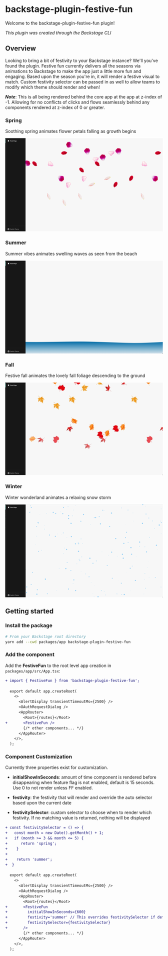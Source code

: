 # backstage-plugin-festive-fun

Welcome to the backstage-plugin-festive-fun plugin!

_This plugin was created through the Backstage CLI_

## Overview

Looking to bring a bit of festivity to your Backstage instance? We'll you've found the plugin. Festive fun currently delivers all the seasons via animations to Backstage to make the app just a little more fun and engaging. Based upon the season you're in, it will render a festive visual to match. Custom festivity selector can be passed in as well to allow teams to modify which theme should render and when!

**_Note_**: This is all being rendered behind the core app at the app at z-index of -1. Allowing for no conflicts of clicks and flows seamlessly behind any components rendered at z-index of 0 or greater.

### Spring

Soothing spring animates flower petals falling as growth begins

![Spring](./plugins/festive-fun/docs/spring.png)

### Summer

Summer vibes animates swelling waves as seen from the beach

![Summer](./plugins/festive-fun/docs/summer.png)

### Fall

Festive fall animates the lovely fall foliage descending to the ground

![Fall](./plugins/festive-fun/docs/fall.png)

### Winter

Winter wonderland animates a relaxing snow storm

![Winter](./plugins/festive-fun/docs/winter.png)

## Getting started

### Install the package

```bash
# From your Backstage root directory
yarn add --cwd packages/app backstage-plugin-festive-fun
```

### Add the component

Add the **FestiveFun** to the root level app creation in `packages/app/src/App.tsx`:

```diff
+ import { FestiveFun } from 'backstage-plugin-festive-fun';

  export default app.createRoot(
    <>
      <AlertDisplay transientTimeoutMs={2500} />
      <OAuthRequestDialog />
      <AppRouter>
        <Root>{routes}</Root>
+       <FestiveFun />
        {/* other components... */}
      </AppRouter>
    </>,
  );
```

### Component Customization

Currently three properties exist for customization.

- **initialShowInSeconds**: amount of time component is rendered before disappearing when feature flag is not enabled, default is 15 seconds. Use 0 to not render unless FF enabled.

- **festivity**: the festivity that will render and override the auto selector based upon the current date

- **festivitySelector**: custom selector to choose when to render which festivity. If no matching value is returned, nothing will be displayed

```diff
+ const festivitySelector = () => {
+   const month = new Date().getMonth() + 1;
+   if (month >= 3 && month <= 5) {
+      return 'spring';
+    }
+
+    return 'summer';
+  }

  export default app.createRoot(
    <>
      <AlertDisplay transientTimeoutMs={2500} />
      <OAuthRequestDialog />
      <AppRouter>
        <Root>{routes}</Root>
+       <FestiveFun
+         initialShowInSeconds={600}
+         festivity='summer' // This overrides festivitySelector if defined
+         festivitySelector={festivitySelector}
+       />
        {/* other components... */}
      </AppRouter>
    </>,
  );
```
